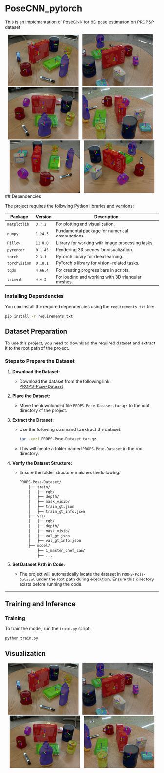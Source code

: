 # PoseCNN_pytorch
This is an implementation of PoseCNN for 6D pose estimation on PROPSP dataset
<div align="center">
    <img src="image/6d1.png" width="230px" style="margin-right: 10px;">
    <img src="image/6d2.png" width="230px" style="margin-right: 10px;">
    <img src="image/6d3.png" width="230px" style="margin-right: 10px;">
    <img src="image/6d4.png" width="230px" style="margin-right: 10px;">
    <img src="image/6d5.png" width="230px" style="margin-right: 10px;">
    <img src="image/6d6.png" width="230px">
</div>
## Dependencies

The project requires the following Python libraries and versions:

| Package       | Version    | Description                                         |
|---------------|------------|-----------------------------------------------------|
| `matplotlib`  | `3.7.2`    | For plotting and visualization.                     |
| `numpy`       | `1.24.3`   | Fundamental package for numerical computations.     |
| `Pillow`      | `11.0.0`   | Library for working with image processing tasks.    |
| `pyrender`    | `0.1.45`   | Rendering 3D scenes for visualization.              |
| `torch`       | `2.3.1`    | PyTorch library for deep learning.                  |
| `torchvision` | `0.18.1`   | PyTorch's library for vision-related tasks.         |
| `tqdm`        | `4.66.4`   | For creating progress bars in scripts.              |
| `trimesh`     | `4.4.3`    | For loading and working with 3D triangular meshes.  |

### Installing Dependencies

You can install the required dependencies using the `requirements.txt` file:

```bash
pip install -r requirements.txt

```
## Dataset Preparation

To use this project, you need to download the required dataset and extract it to the root path of the project.

### Steps to Prepare the Dataset

1. **Download the Dataset:**
   - Download the dataset from the following link:  
     [PROPS-Pose-Dataset](https://drive.google.com/file/d/15rhwXhzHGKtBcxJAYMWJG7gN7BLLhyAq/view)

2. **Place the Dataset:**
   - Move the downloaded file `PROPS-Pose-Dataset.tar.gz` to the root directory of the project.

3. **Extract the Dataset:**
   - Use the following command to extract the dataset:
     ```bash
     tar -xvzf PROPS-Pose-Dataset.tar.gz
     ```
   - This will create a folder named `PROPS-Pose-Dataset` in the root directory.

4. **Verify the Dataset Structure:**
   - Ensure the folder structure matches the following:
     ```
     PROPS-Pose-Dataset/
         ├── train/
         │   ├── rgb/
         │   ├── depth/
         │   ├── mask_visib/
         │   ├── train_gt.json
         │   ├── train_gt_info.json
         ├── val/
         │   ├── rgb/
         │   ├── depth/
         │   ├── mask_visib/
         │   ├── val_gt.json
         │   ├── val_gt_info.json
         ├── model/
             ├── 1_master_chef_can/
             ├── ...
     ```

5. **Set Dataset Path in Code:**
   - The project will automatically locate the dataset in `PROPS-Pose-Dataset` under the root path during execution. Ensure this directory exists before running the code.

---

## Training and Inference

### Training
To train the model, run the `train.py` script:

```bash
python train.py
```



## Visualization


<div align="center">
    <img src="image/6d1.png" width="230px" style="margin-right: 10px;">
    <img src="image/6d2.png" width="230px" style="margin-right: 10px;">
    <img src="image/6d3.png" width="230px" style="margin-right: 10px;">
    <img src="image/6d4.png" width="230px">
</div>



